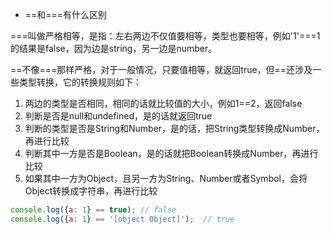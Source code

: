 - ==和===有什么区别

===叫做严格相等，是指：左右两边不仅值要相等，类型也要相等，例如'1'===1的结果是false，因为边是string，另一边是number。

==不像===那样严格，对于一般情况，只要值相等，就返回true，但==还涉及一些类型转换，它的转换规则如下：

1. 两边的类型是否相同，相同的话就比较值的大小，例如1==2，返回false
2. 判断是否是null和undefined，是的话就返回true
3. 判断的类型是否是String和Number，是的话，把String类型转换成Number，再进行比较
4. 判断其中一方是否是Boolean，是的话就把Boolean转换成Number，再进行比较
5. 如果其中一方为Object，且另一方为String、Number或者Symbol，会将Object转换成字符串，再进行比较

```js
console.log({a: 1} == true); // false
console.log({a: 1} == '[object Object]');  // true
```